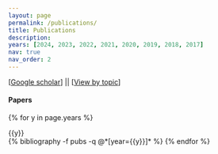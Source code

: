 ```yaml
---
layout: page
permalink: /publications/
title: Publications
description: 
years: [2024, 2023, 2022, 2021, 2020, 2019, 2018, 2017]
nav: true
nav_order: 2
---
```


[[Google scholar](https://scholar.google.com/citations?user=7UEqgLcAAAAJ)] || [[View by topic](https://ywzhang.cn/research/)]
 


#### Papers

<div class="publications">

{% for y in page.years %}
  <div>{{y}}</div>
  {% bibliography -f pubs -q @*[year={{y}}]* %}
{% endfor %}

</div>
